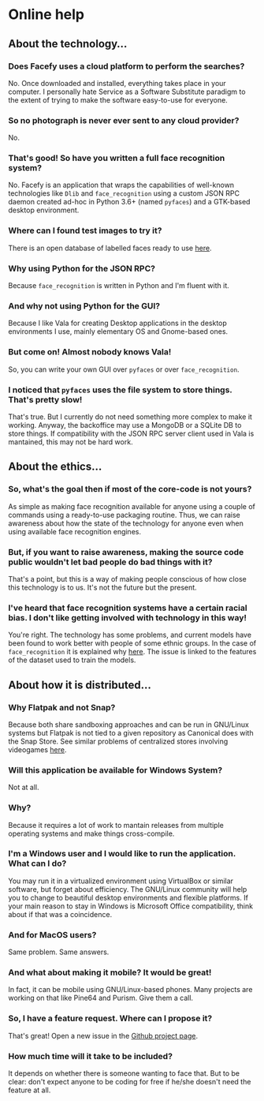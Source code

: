 # Online help

## About the technology…

### Does Facefy uses a cloud platform to perform the searches? 

No. Once downloaded and installed, everything takes place in your computer. I personally hate Service as a Software Substitute paradigm to the extent of trying to make the software easy-to-use for everyone. 

### So no photograph is never ever sent to any cloud provider?

No.

### That's good! So have you written a full face recognition system?

No. Facefy is an application that wraps the capabilities of well-known technologies like `Dlib` and `face_recognition` using a custom JSON RPC daemon created ad-hoc in Python 3.6+ (named `pyfaces`) and a GTK-based desktop environment. 

### Where can I found test images to try it?

There is an open database of labelled faces ready to use [here](http://vis-www.cs.umass.edu/lfw/).


### Why using Python for the JSON RPC?

Because `face_recognition` is written in Python and I'm fluent with it.

### And why not using Python for the GUI?

Because I like Vala for creating Desktop applications in the desktop environments I use, mainly elementary OS and Gnome-based ones.

### But come on! Almost nobody knows Vala!

So, you can write your own GUI over `pyfaces` or over `face_recognition`. 

### I noticed that `pyfaces` uses the file system to store things. That's pretty slow!

That's true. But I currently do not need something more complex to make it working. Anyway, the backoffice may use a MongoDB or a SQLite DB to store things. If compatibility with the JSON RPC server client used in Vala is mantained, this may not be hard work. 

## About the ethics…

### So, what's the goal then if most of the core-code is not yours?

As simple as making face recognition available for anyone using a couple of commands using a ready-to-use packaging routine. Thus, we can raise awareness about how the state of the technology for anyone even when using available face recognition engines.  

### But, if you want to raise awareness, making the source code public wouldn't let bad people do bad things with it?

That's a point, but this is a way of making people conscious of how close this technology is to us. It's not the future but the present.

### I've heard that face recognition systems have a certain racial bias. I don't like getting involved with technology in this way!

You're right. The technology has some problems, and current models have been found to work better with people of some ethnic groups. In the case of `face_recognition` it is explained why [here](https://github.com/ageitgey/face_recognition/wiki/Face-Recognition-Accuracy-Problems#question-face-recognition-works-well-with-european-individuals-but-overall-accuracy-is-lower-with-asian-individuals). The issue is linked to the features of the dataset used to train the models.

## About how it is distributed…

### Why Flatpak and not Snap?

Because both share sandboxing approaches and can be run in GNU/Linux systems but Flatpak is not tied to a given repository as Canonical does with the Snap Store. See similar problems of centralized stores involving videogames [here](https://www.youtube.com/watch?v=85Q3D-qIwVw).

### Will this application be available for Windows System?

Not at all.

### Why?

Because it requires a lot of work to mantain releases from multiple operating systems and make things cross-compile.

### I'm a Windows user and I would like to run the application. What can I do?

You may run it in a virtualized environment using VirtualBox or similar software, but forget about efficiency. The GNU/Linux community will help you to change to beautiful desktop environments and flexible platforms. If your main reason to stay in Windows is Microsoft Office compatibility, think about if that was a coincidence.

### And for MacOS users?

Same problem. Same answers.

### And what about making it mobile? It would be great!

In fact, it can be mobile using GNU/Linux-based phones. Many projects are working on that like Pine64 and Purism. Give them a call.

### So, I have a feature request. Where can I propose it?

That's great! Open a new issue in the [Github project page](https://github.com/febrezo/Facefy/issues).

### How much time will it take to be included?

It depends on whether there is someone wanting to face that. But to be clear: don't expect anyone to be coding for free if he/she doesn't need the feature at all. 
